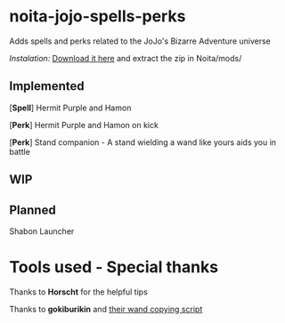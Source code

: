 # noita-jojo-spells-perks
Adds spells and perks related to the JoJo's Bizarre Adventure universe

*Instalation:* [Download it here](https://github.com/julianblane/noita-jojo-spells-perks/archive/master.zip) and extract the zip in Noita/mods/

## Implemented
[**Spell**] Hermit Purple and Hamon

[**Perk**] Hermit Purple and Hamon on kick

[**Perk**] Stand companion - A stand wielding a wand like yours aids you in battle

## WIP

## Planned
Shabon Launcher

# Tools used - Special thanks
Thanks to **Horscht** for the helpful tips

Thanks to **gokiburikin** and [their wand copying script](https://github.com/gokiburikin/gkbrkn_noita/blob/9734b6a113b8643d74e21250ed0eafeca4a825bf/files/gkbrkn/helper.lua)

